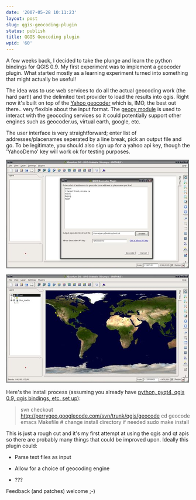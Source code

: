 ```yaml
---
date: '2007-05-28 10:11:23'
layout: post
slug: qgis-geocoding-plugin
status: publish
title: QGIS Geocoding plugin
wpid: '60'
---
```


A few weeks back, I decided to take the plunge and learn the python bindings for QGIS 0.9. My first experiment was to implement a geocoder plugin. What started mostly as a learning experiment turned into something that might actually be useful!

The idea was to use web services to do all the actual geocoding work (the hard part!) and the delimited text provider to load the results into qgis. Right now it's built on top of the [Yahoo geocoder](http://developer.yahoo.com/maps/rest/V1/geocode.html) which is, IMO, the best out there.. very flexible about the input format. The [geopy module](http://exogen.case.edu/projects/geopy/) is used to interact with the geocoding services so it could potentially support other engines such as geocoder.us, virtual earth, google, etc. 

 The user interface is very straightforward; enter list of addresses/placenames seperated by a line break, pick an output file and go. To be legitimate, you should also sign up for a yahoo api key, though the 'YahooDemo' key will work ok for testing purposes.

[![](/assets/img/dialog_thumb.jpg)](/assets/img/dialog.jpg)

[![](/assets/img/result_thumb.jpg)](/assets/img/result.jpg)

Here's the install process (assuming you already have [python, pyqt4, qgis 0.9, qgis bindings, etc. set up](http://www.reprojected.com/presentations/Videos/qgis_install_051407/install_qgis.txt)):



>  svn checkout http://perrygeo.googlecode.com/svn/trunk/qgis/geocode
>      cd geocode
>      emacs Makefile # change install directory if needed
>      sudo make install



This is just a rough cut and it's my first attempt at using the qgis and qt apis so there are probably many things that could be improved upon. Ideally this plugin could:




  * Parse text files as input 


  * Allow for a choice of geocoding engine 


  * ??? 



Feedback (and patches) welcome ;-)
